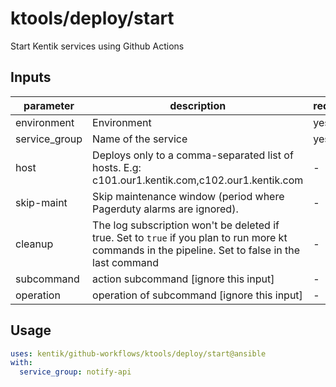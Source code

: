 # ktools/deploy/start

Start Kentik services using Github Actions

## Inputs

| parameter| description | required | default |
| - | - | - | - |
| environment | Environment |  yes  | 
| service_group | Name of the service |  yes  | 
| host | Deploys only to a comma-separated list of hosts. E.g: c101.our1.kentik.com,c102.our1.kentik.com |  -  | 
| skip-maint | Skip maintenance window (period where Pagerduty alarms are ignored). |  -  | false
| cleanup | The log subscription won't be deleted if true. Set to `true` if you plan to run more kt commands in the pipeline. Set to false in the last command |  -  | true
| subcommand | action subcommand [ignore this input] |  -  | deploy
| operation | operation of subcommand [ignore this input] |  -  | start



## Usage

```yaml
uses: kentik/github-workflows/ktools/deploy/start@ansible
with:
  service_group: notify-api

```
